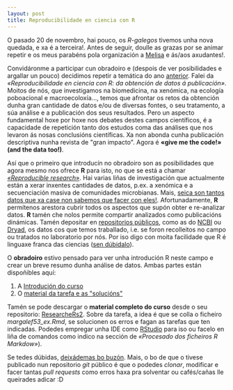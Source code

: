 ```yaml
---
layout: post
title: Reproducibilidade en ciencia con R
---
```


O pasado 20 de novembro, hai pouco, os _R-galegos_ tivemos unha nova quedada, e xa é a terceira!. Antes de seguir, doulle as grazas por se animar repetir e os meus parabéns pola organización a [Melisa](http://webmelisa.es/) e ás/aos axudantes!.

Convidáronme a participar cun obradoiro e (despois de ver posibilidades e argallar un pouco) decidimos repetir a temática do ano [anterior](https://github.com/mglbranco/researcheRs/). Falei da _«Reproducibilidade en ciencia con R: da obtención de datos á publicación»_. Moitos de nós, que investigamos na biomedicina, na xenómica, na ecología poboacional e macroecoloxía..., temos que afrontar os retos da obtención dunha gran cantidade de datos e/ou de diversas fontes, o seu tratamento, a súa análise e a publicación dos seus resultados. Pero un aspecto fundamental hoxe por hoxe nos debates destes campos científicos, é a capacidade de repetición tanto dos estudos coma das análises que nos levaron ás nosas conclusións científicas. Xa non abonda cunha publicación descriptiva nunha revista de "gran impacto". Agora é __«give me the code!» (and the data too!)__.

Así que o primeiro que introducín no obradoiro son as posibilidades que agora mesmo nos ofrece __R__ para isto, no que se está a chamar _[«Reproducible research»](https://cran.r-project.org/web/views/ReproducibleResearch.html)_. Hai varias liñas de investigación que actualmente están a xerar inxentes cantidades de datos, p.ex. a xenómica e a secuenciación masiva de comunidades microbianas. Mais, [seica son tantos datos que xa case non sabemos que facer con eles!](https://www.washingtonpost.com/news/speaking-of-science/wp/2015/07/07/sequencing-the-genome-creates-so-much-data-we-dont-know-what-to-do-with-it/). Afortunadamente, __R__ permítenos arestora cubrir todos os aspectos que supón obter e re-analizar datos. __R__ tamén che nolos permite compartir analizados como publicacións dinámicas. Tamén depositar en [repositorios públicos](http://journals.plos.org/plosone/s/data-availability#loc-recommended-repositories), como as do [NCBI](https://www.ncbi.nlm.nih.gov/gquery/) ou [Dryad](http://datadryad.org/), os datos cos que temos traballado, i.e. se foron recolleitos no campo ou tratados no laboratorio por nós. Por iso digo con moita facilidade que R é linguaxe franca das ciencias ([sen dúbidalo](http://stackoverflow.com/questions/1738087/what-can-matlab-do-that-r-cannot-do)).

O __obradoiro__ estivo pensado para ver unha introdución R neste campo e crear un breve resumo dunha análise de datos. Ambas partes están dispoñibles aquí:
1. A [Introdución do curso](https://github.com/mglbranco/researcheRs2/blob/master/introducion.md)
2. O [material da tarefa e as "solucións"](https://github.com/mglbranco/researcheRs2/tree/master/markdown_ex)

Tamén se pode descargar o __material completo do curso__ desde o seu repositorio: [ResearcheRs2](https://github.com/mglbranco/researcheRs2). Sobre da tarefa, a idea é que se colla o ficheiro _margalef53_ex.Rmd_, se solucionen os erros e fagan as tarefas que ten indicadas. Podedes empregar unha IDE como [RStudio](https://www.rstudio.com/) para iso ou facelo en liña de comandos como indico na sección de _«Procesado dos ficheiros R Markdow»_).  

Se tedes dúbidas, [deixádemas bo buzón](mbranco@protonmail.com). Mais, o bo de que o tivese publicado nun repositorio _git_ público é que o podedes _clonar_, modificar e facer tantas _pull requests_ como erros haxa pra solventar ou cafés/cañas lle queirades adicar :D
